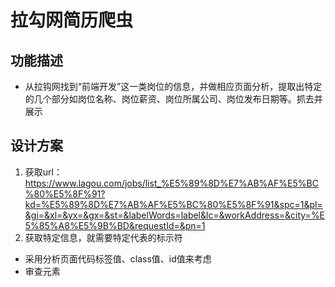 # 拉勾网简历爬虫

## 功能描述
* 从拉钩网找到“前端开发”这一类岗位的信息，并做相应页面分析，提取出特定的几个部分如岗位名称、岗位薪资、岗位所属公司、岗位发布日期等。抓去并展示

## 设计方案
1. 获取url：https://www.lagou.com/jobs/list_%E5%89%8D%E7%AB%AF%E5%BC%80%E5%8F%91?kd=%E5%89%8D%E7%AB%AF%E5%BC%80%E5%8F%91&spc=1&pl=&gj=&xl=&yx=&gx=&st=&labelWords=label&lc=&workAddress=&city=%E5%85%A8%E5%9B%BD&requestId=&pn=1
2. 获取特定信息，就需要特定代表的标示符
  * 采用分析页面代码标签值、class值、id值来考虑
  * 审查元素